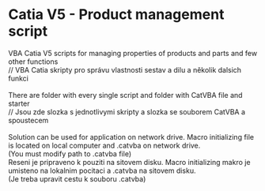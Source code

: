# Catia V5 - Product management script
VBA Catia V5 scripts for managing properties of products and parts and few other functions<br>
// VBA Catia skripty pro správu vlastnosti sestav a dilu a několik dalsich funkci<br>
<br>
There are folder with every single script and folder with CatVBA file and starter<br>
// Jsou zde slozka s jednotlivymi skripty a slozka se souborem CatVBA a spoustecem<br>
<br>
Solution can be used for application on network drive. Macro initializing file is located on local computer and .catvba on network drive.<br>
(You must modify path to .catvba file)<br>
Reseni je pripraveno k pouziti na sitovem disku. Macro initializing makro je umisteno na lokalnim pocitaci a .catvba na sitovem disku.<br>
(Je treba upravit cestu k souboru .catvba)<br>
